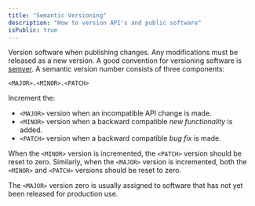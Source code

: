 ```yaml
---
title: "Semantic Versioning"
description: "How to version API's and public software"
isPublic: true
---
```


Version software when publishing changes. Any modifications must be released as
a new version. A good convention for versioning software is
[semver](https://semver.org/). A semantic version number consists of three
components:

```
<MAJOR>.<MINOR>.<PATCH>
```

Increment the:

* `<MAJOR>` version when an incompatible API change is made.
* `<MINOR>` version when a backward compatible *new functionality* is added.
* `<PATCH>` version when a backward compatible *bug fix* is made.

When the `<MINOR>` version is incremented, the `<PATCH>` version should be reset
to zero. Similarly, when the `<MAJOR>` version is incremented, both the
`<MINOR>` and `<PATCH>` versions should be reset to zero.

The `<MAJOR>` version zero is usually assigned to software that has not yet
been released for production use.
